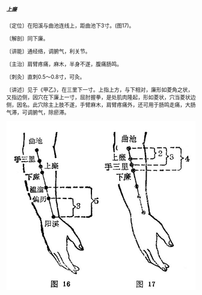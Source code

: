 ##### 上廉 

〔定位〕在阳溪与曲池连线上，距曲池下3寸。(图17)。

〔解剖〕同下廉。

〔讲能〕通经络，调腑气，利关节。

〔主治〕肩臂疼痛，麻木，半身不遂，腹痛肠鸣。

〔刺灸〕直刺0.5〜0.8寸，可灸。

〔讲述〕见于《甲乙》，在三里下一寸。上指上方，与下相对，廉形如菱角之状，又指边侧，因穴在下廉上一寸，屈肘握拳，是处肌肉隆起，形如菱状，穴当菱状边侧，因名。此穴除主上肢不遂，手臂麻木，肩臂疼痛外，还可用于肠鸣走痛，大肠气滞，可调腑气，除瘀滞。

<img src="img/图16、17.jpg" style="zoom:80%;" />
